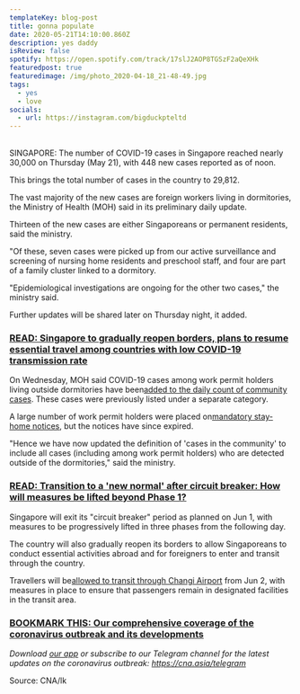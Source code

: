 ```yaml
---
templateKey: blog-post
title: gonna populate
date: 2020-05-21T14:10:00.860Z
description: yes daddy
isReview: false
spotify: https://open.spotify.com/track/17slJ2AOP8TGSzF2aQeXHk
featuredpost: true
featuredimage: /img/photo_2020-04-18_21-48-49.jpg
tags:
  - yes
  - love
socials:
  - url: https://instagram.com/bigduckpteltd
---
```

\
SINGAPORE: The number of COVID-19 cases in Singapore reached nearly 30,000 on Thursday (May 21), with 448 new cases reported as of noon.

This brings the total number of cases in the country to 29,812.

The vast majority of the new cases are foreign workers living in dormitories, the Ministry of Health (MOH) said in its preliminary daily update.

Thirteen of the new cases are either Singaporeans or permanent residents, said the ministry.

"Of these, seven cases were picked up from our active surveillance and screening of nursing home residents and preschool staff, and four are part of a family cluster linked to a dormitory.

"Epidemiological investigations are ongoing for the other two cases," the ministry said.

Further updates will be shared later on Thursday night, it added.



### [READ: Singapore to gradually reopen borders, plans to resume essential travel among countries with low COVID-19 transmission rate](https://www.channelnewsasia.com/news/singapore/covid-19-singapore-reopen-borders-resume-essential-travel-12749534?cid=h3_referral_inarticlelinks_24082018_cna)

On Wednesday, MOH said COVID-19 cases among work permit holders living outside dormitories have been[added to the daily count of community cases](https://www.channelnewsasia.com/news/singapore/covid-19-work-permit-holders-outside-dormitories-community-cases-12753944). These cases were previously listed under a separate category.

A large number of work permit holders were placed on[mandatory stay-home notices](https://www.channelnewsasia.com/news/singapore/construction-workers-work-permit-s-pass-stay-home-notice-covid19-12655534), but the notices have since expired.

"Hence we have now updated the definition of 'cases in the community' to include all cases (including among work permit holders) who are detected outside of the dormitories," said the ministry.

### [READ: Transition to a 'new normal' after circuit breaker: How will measures be lifted beyond Phase 1?](https://www.channelnewsasia.com/news/singapore/transition-to-a-new-normal-after-circuit-breaker-phase-1-2-3-12749518?cid=h3_referral_inarticlelinks_24082018_cna)

Singapore will exit its "circuit breaker" period as planned on Jun 1, with measures to be progressively lifted in three phases from the following day.

The country will also gradually reopen its borders to allow Singaporeans to conduct essential activities abroad and for foreigners to enter and transit through the country.

Travellers will be[allowed to transit through Changi Airport](https://www.channelnewsasia.com/news/singapore/covid-19-travel-passengers-transit-changi-airport-jun-2-12753104) from Jun 2, with measures in place to ensure that passengers remain in designated facilities in the transit area.

### [BOOKMARK THIS: Our comprehensive coverage of the coronavirus outbreak and its developments](https://www.channelnewsasia.com/news/topics/coronavirus-covid-19?cid=h3_referral_inarticlelinks_24082018_cna)

*Download [our app](http://cna.asia/app) or subscribe to our Telegram channel for the latest updates on the coronavirus outbreak: <https://cna.asia/telegram>*

Source: CNA/lk